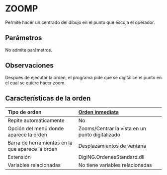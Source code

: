 # ZOOMP

Permite hacer un centrado del dibujo en el punto que escoja el operador.

## Parámetros

No admite parámetros.

## Observaciones

Después de ejecutar la orden, el programa pide que se digitalice el punto en el cual se quiere hacer zoom.

## Características de la orden

| Tipo de orden | [Orden inmediata](zoomp.md) |
| :--- | :--- |
| Repite automáticamente | No |
| Opción del menú donde aparece la orden | Zooms/Centrar la vista en un punto digitalizado |
| Barra de herramientas en la que aparece la orden | Desplazamientos de ventana |
| Extensión | DigiNG.OrdenesStandard.dll |
| Variables relacionadas | No tiene variables relacionadas |

